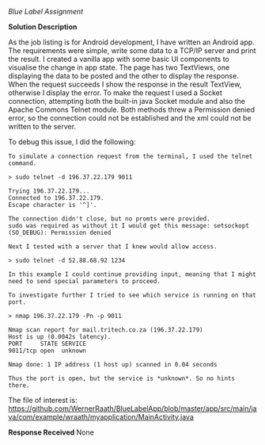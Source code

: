 *Blue Label Assignment*

**Solution Description**

As the job listing is for Android development, I have written an Android app.
The requirements were simple, write some data to a TCP/IP server and print the result.
I created a vanilla app with some basic UI components to visualise the change in app state.
The page has two TextViews, one displaying the data to be posted and the other to display the response.
When the request succeeds I show the response in the result TextView, otherwise I display the error.
To make the request I used a Socket connection, attempting both the built-in java Socket module and also the Apache Commons Telnet module.
Both methods threw a Permission denied error, so the connection could not be established and the xml could not be written to the server.

To debug this issue, I did the following:

```
To simulate a connection request from the terminal, I used the telnet command.

> sudo telnet -d 196.37.22.179 9011

Trying 196.37.22.179...
Connected to 196.37.22.179.
Escape character is '^]'.

The connection didn't close, but no promts were provided.
sudo was required as without it I would get this message: setsockopt (SO_DEBUG): Permission denied

Next I tested with a server that I knew would allow access.

> sudo telnet -d 52.88.68.92 1234

In this example I could continue providing input, meaning that I might need to send special parameters to proceed.

To investigate further I tried to see which service is running on that port.

> nmap 196.37.22.179 -Pn -p 9011

Nmap scan report for mail.tritech.co.za (196.37.22.179)
Host is up (0.0042s latency).
PORT     STATE SERVICE
9011/tcp open  unknown

Nmap done: 1 IP address (1 host up) scanned in 0.04 seconds

Thus the port is open, but the service is *unknown*. So no hints there. 
```

The file of interest is: https://github.com/WernerRaath/BlueLabelApp/blob/master/app/src/main/java/com/example/wraath/myapplication/MainActivity.java

**Response Received**
None


